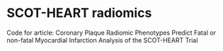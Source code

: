 # SCOT-HEART radiomics
Code for article: Coronary Plaque Radiomic Phenotypes Predict Fatal or non-fatal Myocardial Infarction Analysis of the SCOT-HEART Trial
